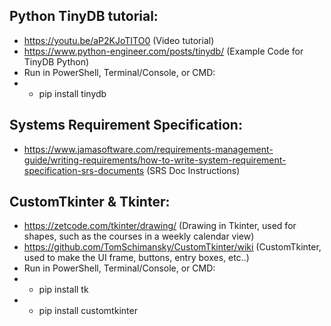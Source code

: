 ## Python TinyDB tutorial:
- https://youtu.be/aP2KJoTITO0 (Video tutorial)
- https://www.python-engineer.com/posts/tinydb/ (Example Code for TinyDB Python)
- Run in PowerShell, Terminal/Console, or CMD:
- - pip install tinydb

## Systems Requirement Specification:
- https://www.jamasoftware.com/requirements-management-guide/writing-requirements/how-to-write-system-requirement-specification-srs-documents (SRS Doc Instructions)

## CustomTkinter & Tkinter:
- https://zetcode.com/tkinter/drawing/ (Drawing in Tkinter, used for shapes, such as the courses in a weekly calendar view)
- https://github.com/TomSchimansky/CustomTkinter/wiki (CustomTkinter, used to make the UI frame, buttons, entry boxes, etc..)
- Run in PowerShell, Terminal/Console, or CMD:
- - pip install tk 
- - pip install customtkinter
